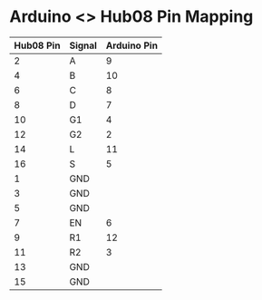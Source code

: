 Arduino <> Hub08 Pin Mapping
============================

Hub08 Pin | Signal | Arduino Pin
----------|--------|------------
2         | A      | 9
4         | B      | 10
6         | C      | 8
8         | D      | 7
10        | G1     | 4
12        | G2     | 2
14        | L      | 11
16        | S      | 5
1         | GND    |
3         | GND    |
5         | GND    |
7         | EN     | 6
9         | R1     | 12
11        | R2     | 3
13        | GND    |
15        | GND    |
